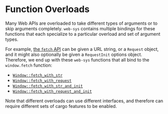 # Function Overloads

Many Web APIs are overloaded to take different types of arguments or to skip
arguments completely. `web-sys` contains multiple bindings for these functions
that each specialize to a particular overload and set of argument types.

For example, [the `fetch` API][mdn-fetch] can be given a URL string, or a
`Request` object, and it might also optionally be given a `RequestInit` options
object. Therefore, we end up with these `web-sys` functions that all bind to the
`window.fetch` function:

* [`Window::fetch_with_str`](https://rustwasm.github.io/wasm-bindgen/api/web_sys/struct.Window.html#method.fetch_with_str)
* [`Window::fetch_with_request`](https://rustwasm.github.io/wasm-bindgen/api/web_sys/struct.Window.html#method.fetch_with_request)
* [`Window::fetch_with_str_and_init`](https://rustwasm.github.io/wasm-bindgen/api/web_sys/str_and_inituct.Window.html#method.fetch_with_str_and_init)
* [`Window::fetch_with_request_and_init`](https://rustwasm.github.io/wasm-bindgen/api/web_sys/struct.Window.html#method.fetch_with_request_and_init)

Note that different overloads can use different interfaces, and therefore can
require different sets of cargo features to be enabled.

[mdn-fetch]: https://developer.mozilla.org/en-US/docs/Web/API/WindowOrWorkerGlobalScope/fetch
